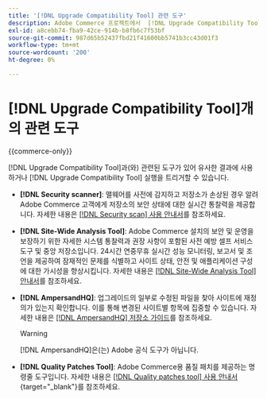 ```yaml
---
title: '[!DNL Upgrade Compatibility Tool] 관련 도구'
description: Adobe Commerce 프로젝트에서  [!DNL Upgrade Compatibility Tool] 과(와) 관련된 도구에 대해 자세히 알아보세요.
exl-id: a8cebb74-fba9-42ce-914b-b8fb6c7f53bf
source-git-commit: 987d65b52437fbd21f41600bb5741b3cc43d01f3
workflow-type: tm+mt
source-wordcount: '200'
ht-degree: 0%

---
```


# [!DNL Upgrade Compatibility Tool]개의 관련 도구

{{commerce-only}}

[!DNL Upgrade Compatibility Tool]과(와) 관련된 도구가 있어 유사한 결과에 사용하거나 [!DNL Upgrade Compatibility Tool] 실행을 트리거할 수 있습니다.

- **[!DNL Security scanner]**: 맬웨어를 사전에 감지하고 저장소가 손상된 경우 알려 Adobe Commerce 고객에게 저장소의 보안 상태에 대한 실시간 통찰력을 제공합니다. 자세한 내용은 [[!DNL Security scan] 사용 안내서](https://experienceleague.adobe.com/en/docs/commerce-admin/systems/security/security-scan)를 참조하세요.

- **[!DNL Site-Wide Analysis Tool]**: Adobe Commerce 설치의 보안 및 운영을 보장하기 위한 자세한 시스템 통찰력과 권장 사항이 포함된 사전 예방 셀프 서비스 도구 및 중앙 저장소입니다. 24시간 연중무휴 실시간 성능 모니터링, 보고서 및 조언을 제공하여 잠재적인 문제를 식별하고 사이트 상태, 안전 및 애플리케이션 구성에 대한 가시성을 향상시킵니다. 자세한 내용은 [[!DNL Site-Wide Analysis Tool] 안내서](../../tools/site-wide-analysis-tool/intro.md)를 참조하세요.

- **[!DNL AmpersandHQ]**: 업그레이드의 일부로 수정된 파일을 찾아 사이트에 재정의가 있는지 확인합니다. 이를 통해 변경된 사이트별 항목에 집중할 수 있습니다. 자세한 내용은 [[!DNL AmpersandHQ] 저장소 가이드](https://github.com/AmpersandHQ)를 참조하세요.

  >[!WARNING]
  >
  >[!DNL AmpersandHQ]은(는) Adobe 공식 도구가 아닙니다.

- **[!DNL Quality Patches Tool]**: Adobe Commerce용 품질 패치를 제공하는 명령줄 도구입니다. 자세한 내용은 [[!DNL Quality patches tool] 사용 안내서](https://experienceleague.adobe.com/tools/commerce-quality-patches/index.html){target="_blank"}를 참조하세요.
